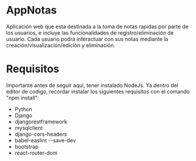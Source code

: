 # AppNotas
Aplicación web que esta destinada a la toma de notas rapidas por parte de los usuarios, e incluye las funcionalidades de registro/eliminación de usuario. Cada usuario podrá interactuar con sus notas mediante la creación/visualización/edición y eliminación.

# Requisitos
Importante antes de seguir aqui, tener instalado NodeJs.
Ya dentro del editor de codigo, recordar instalar los siguientes requisitos con el comando "npm install":

- Python
- Django
- djangorestframework
- mysqlclient
- django-cors-headers
- babel-easlint --save-dev
- bootstrap
- react-router-dom


